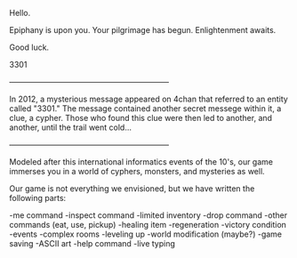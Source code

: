 Hello.

Epiphany is upon you. Your pilgrimage has
begun. Enlightenment awaits.

Good luck.

3301

–––––––––––––––––––––––––––––––––––––––––

In 2012, a mysterious message appeared on
4chan that referred to an entity called
"3301." The message contained another 
secret messege within it, a clue, a cypher. 
Those who found this clue were then led to
another, and another, until the trail went cold...

–––––––––––––––––––––––––––––––––––––––––

Modeled after this international 
informatics events of the 10's, our game
immerses you in a world of cyphers, 
monsters, and mysteries as well. 

Our game is not everything we envisioned, 
but we have written the following parts:

-me command
-inspect command
-limited inventory
-drop command
-other commands (eat, use, pickup)
-healing item
-regeneration
-victory condition
-events
-complex rooms
-leveling up
-world modification (maybe?)
-game saving
-ASCII art
-help command
-live typing